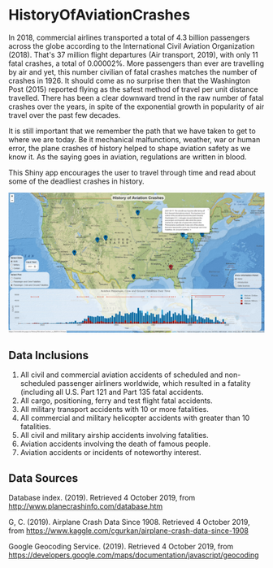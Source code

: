 # HistoryOfAviationCrashes

In 2018, commercial airlines transported a total of 4.3 billion passengers across the globe according to the International Civil Aviation Organization (2018). That's 37 million flight departures (Air transport, 2019), with only 11 fatal crashes, a total of 0.00002%. More passengers than ever are travelling by air and yet, this number civilian of fatal crashes matches the number of crashes in 1926. It should come as no surprise then that the Washington Post (2015) reported flying as the safest method of travel per unit distance travelled. There has been a clear downward trend in the raw number of fatal crashes over the years, in spite of the exponential growth in popularity of air travel over the past few decades.

It is still important that we remember the path that we have taken to get to where we are today. Be it mechanical malfunctions, weather, war or human error, the plane crashes of history helped to shape aviation safety as we know it. As the saying goes in aviation, regulations are written in blood. 
 
This Shiny app encourages the user to travel through time and read about some of the deadliest crashes in history. 

![example](docs/example.jpg?raw=true "example")

## Data Inclusions

1. All civil and commercial aviation accidents of scheduled and non-scheduled passenger airliners worldwide, which resulted in a fatality (including all U.S. Part 121 and Part 135 fatal accidents.
2. All cargo, positioning, ferry and test flight fatal accidents.
3. All military transport accidents with 10 or more fatalities.
4. All commercial and military helicopter accidents with greater than 10 fatalities.
5. All civil and military airship accidents involving fatalities.
6. Aviation accidents involving the death of famous people.
7. Aviation accidents or incidents of noteworthy interest.

## Data Sources

Database index. (2019). Retrieved 4 October 2019, from http://www.planecrashinfo.com/database.htm

G, C. (2019). Airplane Crash Data Since 1908. Retrieved 4 October 2019, from https://www.kaggle.com/cgurkan/airplane-crash-data-since-1908

Google Geocoding Service. (2019). Retrieved 4 October 2019, from https://developers.google.com/maps/documentation/javascript/geocoding

